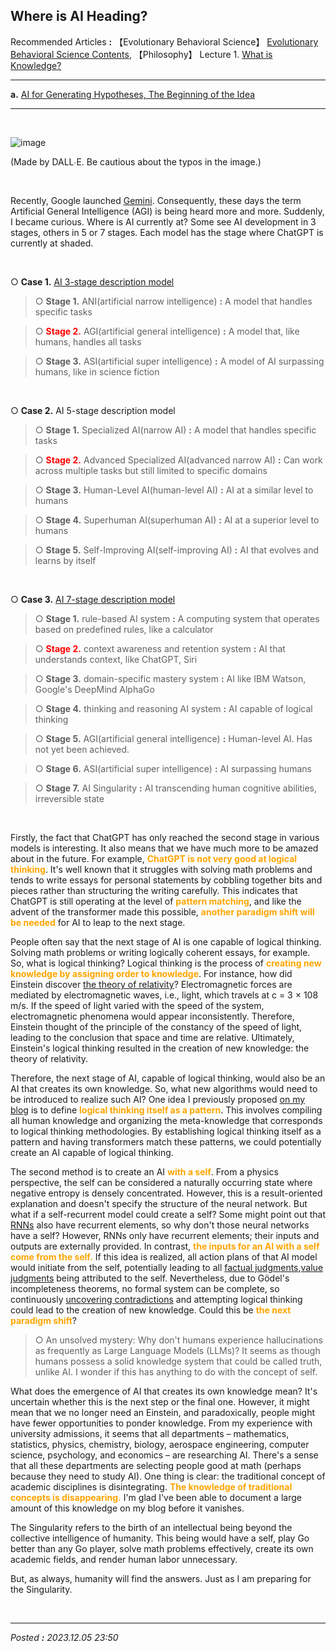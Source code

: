 ## **Where is AI Heading?**

Recommended Articles **:** 【Evolutionary Behavioral Science】 [Evolutionary Behavioral Science Contents](https://jb243.github.io/pages/194), 【Philosophy】 Lecture 1. [What is Knowledge?](https://jb243.github.io/pages/387)

---

**a.** [AI for Generating Hypotheses, The Beginning of the Idea](https://jb243.github.io/pages/2379)

---

<br>

![image](https://github.com/JB243/jb243.github.io/assets/55747737/f30bf1c2-855b-48c7-93ba-2f7789f94757)

(Made by DALL∙E. Be cautious about the typos in the image.)

<br>

Recently, Google launched [Gemini](https://youtu.be/UIZAiXYceBI?si=4q3hBafQIrgfRJqb). Consequently, these days the term Artificial General Intelligence (AGI) is being heard more and more. Suddenly, I became curious. Where is AI currently at? Some see AI development in 3 stages, others in 5 or 7 stages. Each model has the stage where ChatGPT is currently at shaded.

<br>

 ○ **Case 1.** [AI 3-stage description model](https://medium.com/@InnovateForge/understanding-ani-agi-and-asi-in-artificial-intelligence-6265d01091a1)

> ○ **Stage 1.** ANI(artificial narrow intelligence) **:** A model that handles specific tasks

> ○ **<span style="color: red">Stage 2.</span>** AGI(artificial general intelligence) **:** A model that, like humans, handles all tasks

> ○ **Stage 3.** ASI(artificial super intelligence) **:** A model of AI surpassing humans, like in science fiction

<br>

 ○ **Case 2.** AI 5-stage description model

> ○ **Stage 1.** Specialized AI(narrow AI) **:** A model that handles specific tasks

> ○ **<span style="color: red">Stage 2.</span>** Advanced Specialized AI(advanced narrow AI) **:** Can work across multiple tasks but still limited to specific domains

> ○ **Stage 3.** Human-Level AI(human-level AI) **:** AI at a similar level to humans

> ○ **Stage 4.** Superhuman AI(superhuman AI) **:** AI at a superior level to humans

> ○ **Stage 5.** Self-Improving AI(self-improving AI) **:** AI that evolves and learns by itself

<br>

 ○ **Case 3.** [AI 7-stage description model ](https://maryammehr345.medium.com/the-evolution-of-ai-unveiling-the-7-stages-from-rule-based-systems-to-the-enigmatic-ai-singularity-e0425ae0858c)

> ○ **Stage 1.** rule-based AI system **:** A computing system that operates based on predefined rules, like a calculator

> ○ **<span style="color: red">Stage 2.</span>** context awareness and retention system **:** AI that understands context, like ChatGPT, Siri

> ○ **Stage 3.** domain-specific mastery system **:** AI like IBM Watson, Google's DeepMind AlphaGo

> ○ **Stage 4.** thinking and reasoning AI system **:** AI capable of logical thinking

> ○ **Stage 5.** AGI(artificial general intelligence) **:** Human-level AI. Has not yet been achieved.

> ○ **Stage 6.** ASI(artificial super intelligence) **:** AI surpassing humans

> ○ **Stage 7.** AI Singularity **:** AI transcending human cognitive abilities, irreversible state

<br>

Firstly, the fact that ChatGPT has only reached the second stage in various models is interesting. It also means that we have much more to be amazed about in the future. For example, **<span style="color: orange">ChatGPT is not very good at logical thinking</span>**. It's well known that it struggles with solving math problems and tends to write essays for personal statements by cobbling together bits and pieces rather than structuring the writing carefully. This indicates that ChatGPT is still operating at the level of **<span style="color: orange">pattern matching</span>**, and like the advent of the transformer made this possible, **<span style="color: orange">another paradigm shift will be needed</span>** for AI to leap to the next stage.

People often say that the next stage of AI is one capable of logical thinking. Solving math problems or writing logically coherent essays, for example. So, what is logical thinking? Logical thinking is the process of **<span style="color: orange">creating new knowledge by assigning order to knowledge</span>**. For instance, how did Einstein discover [the theory of relativity](https://jb243.github.io/pages/757)? Electromagnetic forces are mediated by electromagnetic waves, i.e., light, which travels at c = 3 × 108 m/s. If the speed of light varied with the speed of the system, electromagnetic phenomena would appear inconsistently. Therefore, Einstein thought of the principle of the constancy of the speed of light, leading to the conclusion that space and time are relative. Ultimately, Einstein's logical thinking resulted in the creation of new knowledge: the theory of relativity.

Therefore, the next stage of AI, capable of logical thinking, would also be an AI that creates its own knowledge. So, what new algorithms would need to be introduced to realize such AI? One idea I previously proposed [on my blog](https://jb243.github.io/pages/2379) is to define **<span style="color: orange">logical thinking itself as a pattern</span>**. This involves compiling all human knowledge and organizing the meta-knowledge that corresponds to logical thinking methodologies. By establishing logical thinking itself as a pattern and having transformers match these patterns, we could potentially create an AI capable of logical thinking.

The second method is to create an AI **<span style="color: orange">with a self</span>**. From a physics perspective, the self can be considered a naturally occurring state where negative entropy is densely concentrated. However, this is a result-oriented explanation and doesn't specify the structure of the neural network. But what if a self-recurrent model could create a self? Some might point out that [RNNs](https://jb243.github.io/pages/870) also have recurrent elements, so why don't those neural networks have a self? However, RNNs only have recurrent elements; their inputs and outputs are externally provided. In contrast, **<span style="color: orange">the inputs for an AI with a self come from the self.</span>** If this idea is realized, all action plans of that AI model would initiate from the self, potentially leading to all [factual judgments](https://jb243.github.io/pages/387),[value judgments](https://jb243.github.io/pages/2273) being attributed to the self. Nevertheless, due to Gödel's incompleteness theorems, no formal system can be complete, so continuously [uncovering contradictions](https://jb243.github.io/pages/387) and attempting logical thinking could lead to the creation of new knowledge. Could this be **<span style="color: orange">the next paradigm shift</span>**?

> ○ An unsolved mystery: Why don't humans experience hallucinations as frequently as Large Language Models (LLMs)? It seems as though humans possess a solid knowledge system that could be called truth, unlike AI. I wonder if this has anything to do with the concept of self.

What does the emergence of AI that creates its own knowledge mean? It's uncertain whether this is the next step or the final one. However, it might mean that we no longer need an Einstein, and paradoxically, people might have fewer opportunities to ponder knowledge. From my experience with university admissions, it seems that all departments – mathematics, statistics, physics, chemistry, biology, aerospace engineering, computer science, psychology, and economics – are researching AI. There's a sense that all these departments are selecting people good at math (perhaps because they need to study AI). One thing is clear: the traditional concept of academic disciplines is disintegrating. **<span style="color: orange">The knowledge of traditional concepts is disappearing.</span>** I'm glad I've been able to document a large amount of this knowledge on my blog before it vanishes.

The Singularity refers to the birth of an intellectual being beyond the collective intelligence of humanity. This being would have a self, play Go better than any Go player, solve math problems effectively, create its own academic fields, and render human labor unnecessary.

But, as always, humanity will find the answers. Just as I am preparing for the Singularity.

<br>

---

_Posted **:** 2023.12.05 23:50_
